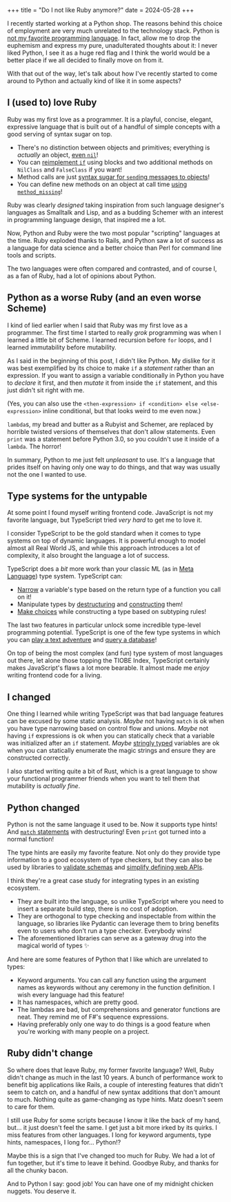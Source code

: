 +++
title = "Do I not like Ruby anymore?"
date = 2024-05-28
+++

I recently started working at a Python shop. The reasons behind this choice of employment are very much unrelated to the technology stack. Python is [not my favorite programming language](https://en.wikipedia.org/wiki/Euphemism). In fact, allow me to drop the euphemism and express my pure, unadulterated thoughts about it: I never liked Python, I see it as a huge red flag and I think the world would be a better place if we all decided to finally move on from it.

With that out of the way, let's talk about how I've recently started to come around to Python and actually kind of like it in some aspects?

## I (used to) love Ruby

Ruby was my first love as a programmer. It is a playful, concise, elegant, expressive language that is built out of a handful of simple concepts with a good serving of syntax sugar on top.

- There's no distinction between objects and primitives; everything is *actually* an object, [even `nil`](https://ruby-doc.org/3.3.1/NilClass.html)!
- You can [reimplement `if`](https://yehudakatz.com/2009/10/04/emulating-smalltalks-conditionals-in-ruby) using blocks and two additional methods on `NilClass` and `FalseClass` if you want!
- Method calls are just [syntax sugar for `send`ing messages to objects](https://ruby-doc.org/3.3.1/BasicObject.html#method-i-__send__)!
- You can define new methods on an object at call time [using `method_missing`](https://ruby-doc.org/3.3.1/BasicObject.html#method-i-method_missing)!

Ruby was clearly *designed* taking inspiration from such language designer's languages as Smalltalk and Lisp, and as a budding Schemer with an interest in programming language design, that inspired me a lot.

Now, Python and Ruby were the two most popular "scripting" languages at the time. Ruby exploded thanks to Rails, and Python saw a lot of success as a language for data science and a better choice than Perl for command line tools and scripts.

The two languages were often compared and contrasted, and of course I, as a fan of Ruby, had a lot of opinions about Python.

## Python as a worse Ruby (and an even worse Scheme)

I kind of lied earlier when I said that Ruby was my first love as a programmer. The first time I started to really *grok* programming was when I learned a little bit of Scheme. I learned recursion before `for` loops, and I learned immutability before mutability.

As I said in the beginning of this post, I didn't like Python. My dislike for it was best exemplified by its choice to make `if` a *statement* rather than an expression. If you want to assign a variable conditionally in Python you have to *declare* it first, and then *mutate* it from inside the `if` statement, and this just didn't sit right with me.

(Yes, you can also use the `<then-expression> if <condition> else <else-expression>` inline conditional, but that looks weird to me even now.)

`lambda`s, my bread and butter as a Rubyist and Schemer, are replaced by horrible twisted versions of themselves that don't allow statements. Even `print` was a statement before Python 3.0, so you couldn't use it inside of a `lambda`. The horror!

In summary, Python to me just felt *unpleasant* to use. It's a language that prides itself on having only one way to do things, and that way was usually not the one I wanted to use.

## Type systems for the untypable

At some point I found myself writing frontend code. JavaScript is not my favorite language, but TypeScript tried *very hard* to get me to love it.

I consider TypeScript to be the gold standard when it comes to type systems on top of dynamic languages. It is powerful enough to model almost all Real World JS, and while this approach introduces a lot of complexity, it also brought the language a lot of success.

TypeScript does a *bit* more work than your classic ML (as in [Meta Language](https://en.wikipedia.org/wiki/ML_(programming_language))) type system. TypeScript can:

- [Narrow](https://www.typescriptlang.org/docs/handbook/2/narrowing.html) a variable's type based on the return type of a function you call on it!
- Manipulate types by [destructuring](https://www.typescriptlang.org/docs/handbook/2/keyof-types.html) and [constructing](https://www.typescriptlang.org/docs/handbook/2/mapped-types.html) them!
- [Make choices](https://www.typescriptlang.org/docs/handbook/2/conditional-types.html) while constructing a type based on subtyping rules!

The last two features in particular unlock some incredible type-level programming potential. TypeScript is one of the few type systems in which you can [play a text adventure](https://github.com/cassiozen/TDungeon) and [query a database](https://github.com/codemix/ts-sql)!

On top of being the most complex (and fun) type system of most languages out there, let alone those topping the TIOBE Index, TypeScript certainly makes JavaScript's flaws a lot more bearable. It almost made me *enjoy* writing frontend code for a living.

## I changed

One thing I learned while writing TypeScript was that bad language features can be excused by some static analysis. *Maybe* not having `match` is ok when you have type narrowing based on control flow and unions. *Maybe* not having `if` expressions is ok when you can statically check that a variable was initialized after an `if` statement. *Maybe* [stringly typed](https://www.hanselman.com/blog/stringly-typed-vs-strongly-typed) variables are ok when you can statically enumerate the magic strings and ensure they are constructed correctly.

I also started writing quite a bit of Rust, which is a great language to show your functional programmer friends when you want to tell them that mutability is *actually fine*.

## Python changed

Python is not the same language it used to be. Now it supports type hints! And [`match` statements](https://docs.python.org/3/tutorial/controlflow.html#match-statements) with destructuring! Even `print` got turned into a normal function!

The type hints are easily my favorite feature. Not only do they provide type information to a good ecosystem of type checkers, but they can also be used by libraries to [validate schemas](https://docs.pydantic.dev/latest/) and [simplify defining web APIs](https://fastapi.tiangolo.com/).

I think they're a great case study for integrating types in an existing ecosystem.

- They are built into the language, so unlike TypeScript where you need to insert a separate build step, there is no cost of adoption.
- They are orthogonal to type checking and inspectable from within the language, so libraries like Pydantic can leverage them to bring benefits even to users who don't run a type checker. Everybody wins!
- The aforementioned libraries can serve as a gateway drug into the magical world of types ✨

And here are some features of Python that I like which are unrelated to types:

- Keyword arguments. You can call any function using the argument names as keywords without any ceremony in the function definition. I wish every language had this feature!
- It has namespaces, which are pretty good.
- The lambdas are bad, but comprehensions and generator functions are neat. They remind me of F#'s sequence expressions.
- Having preferably only one way to do things is a good feature when you're working with many people on a project.

## Ruby didn't change

So where does that leave Ruby, my former favorite language? Well, Ruby didn't change as much in the last 10 years. A bunch of performance work to benefit big applications like Rails, a couple of interesting features that didn't seem to catch on, and a handful of new syntax additions that don't amount to much. Nothing quite as game-changing as type hints. Matz doesn't seem to care for them.

I still use Ruby for some scripts because I know it like the back of my hand, but... it just doesn't feel the same. I get just a bit more irked by its quirks. I miss features from other languages. I long for keyword arguments, type hints, namespaces, I long for... Python!?

Maybe this is a sign that I've changed too much for Ruby. We had a lot of fun together, but it's time to leave it behind. Goodbye Ruby, and thanks for all the chunky bacon.

And to Python I say: good job! You can have one of my midnight chicken nuggets. You deserve it.

